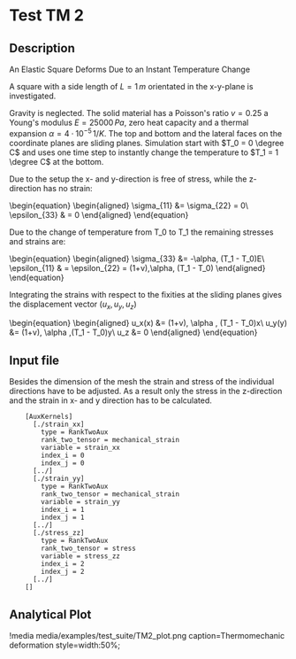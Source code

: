 # Test TM 2
## Description
An Elastic Square Deforms Due to an Instant Temperature Change

A square with a side length of $L = 1\,m$ orientated in the x-y-plane is investigated.

Gravity is neglected. The solid material has a Poisson's ratio $v = 0.25$ a Young's modulus $E = 25000\,Pa$, zero heat capacity and a thermal expansion $\alpha = 4 \cdot 10^{-5} \, 1/K$.
The top and bottom and the lateral faces on the coordinate planes are sliding planes. Simulation start with $T_0 = 0 \degree C$  and uses one time step to instantly change the temperature  to $T_1 = 1 \degree C$ at the bottom.

Due to the setup the x- and y-direction is free of stress, while the z-direction has no strain:

\begin{equation}
\begin{aligned}
\sigma_{11} &= \sigma_{22} = 0\\
\epsilon_{33} & = 0
\end{aligned}
\end{equation}

Due to the change of temperature from T_0 to T_1 the remaining stresses and strains are:

\begin{equation}
\begin{aligned}
\sigma_{33} &= -\alpha\, (T_1 - T_0)E\\
\epsilon_{11} & = \epsilon_{22} = (1+v)\,\alpha\, (T_1 - T_0)
\end{aligned}
\end{equation}

Integrating the strains with respect to the fixities at the sliding planes gives the displacement vector $(u_x,u_y,u_z)$

\begin{equation}
\begin{aligned}
u_x(x) &= (1+v)\, \alpha \, (T_1 - T_0)x\\
u_y(y) &= (1+v)\, \alpha \,(T_1 - T_0)y\\
u_z &= 0
\end{aligned}
\end{equation}

## Input file

Besides the dimension of the mesh the strain and stress of the individual directions have to be adjusted. As a result only the stress in the z-direction and the strain in x- and y direction has to be calculated.

```
    [AuxKernels]
      [./strain_xx]
        type = RankTwoAux
        rank_two_tensor = mechanical_strain
        variable = strain_xx
        index_i = 0
        index_j = 0
      [../]
      [./strain_yy]
        type = RankTwoAux
        rank_two_tensor = mechanical_strain
        variable = strain_yy
        index_i = 1
        index_j = 1
      [../]
      [./stress_zz]
        type = RankTwoAux
        rank_two_tensor = stress
        variable = stress_zz
        index_i = 2
        index_j = 2
      [../]
    []
```

## Analytical Plot

!media media/examples/test_suite/TM2_plot.png
       caption=Thermomechanic deformation
       style=width:50%;

